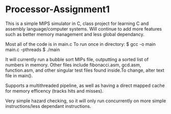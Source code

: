 # Processor-Assignment1
This is a simple MIPS simulator in C, class project for learning C and assembly language/computer systems. Will continue to
add more features such as better memory management and less global dependancy.

Most all of the code is in main.c
To run once in directory:
$ gcc -o main main.c -pthreads
$ ./main

It will currently run a bubble sort MIPs file, outputting a sorted list of numbers in memory. Other files include fibonacci.asm,
gcd.asm, function.asm, and other singular test files found inside.To change, alter text file in main().

Supports a multithreaded pipeline, as well as having a direct mapped cache for memory efficency (tracks hits and misses).

Very simple hazard checking, so it will only run concurrently on more simple instructions/less dependant instructions.


